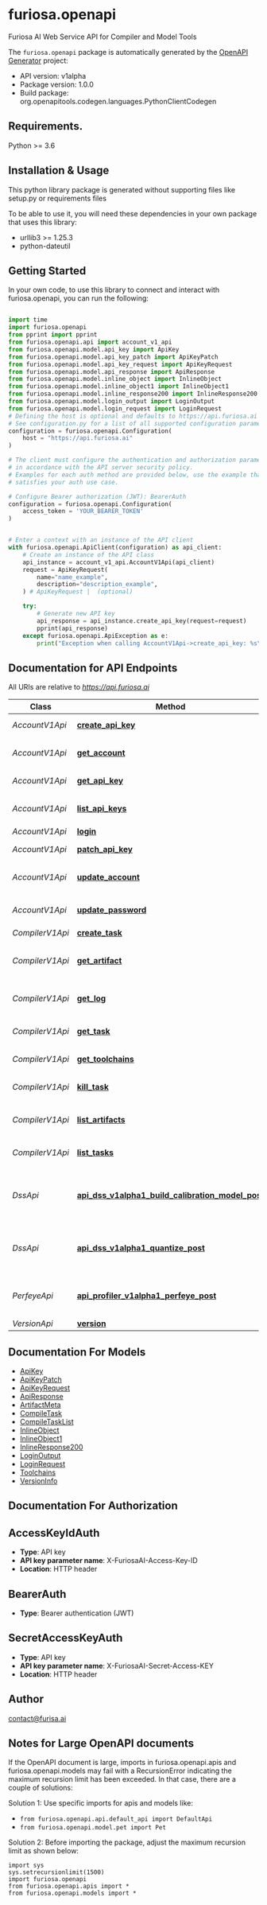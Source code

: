# furiosa.openapi
Furiosa AI Web Service API for Compiler and Model Tools

The `furiosa.openapi` package is automatically generated by the [OpenAPI Generator](https://openapi-generator.tech) project:

- API version: v1alpha
- Package version: 1.0.0
- Build package: org.openapitools.codegen.languages.PythonClientCodegen

## Requirements.

Python >= 3.6

## Installation & Usage

This python library package is generated without supporting files like setup.py or requirements files

To be able to use it, you will need these dependencies in your own package that uses this library:

* urllib3 >= 1.25.3
* python-dateutil

## Getting Started

In your own code, to use this library to connect and interact with furiosa.openapi,
you can run the following:

```python

import time
import furiosa.openapi
from pprint import pprint
from furiosa.openapi.api import account_v1_api
from furiosa.openapi.model.api_key import ApiKey
from furiosa.openapi.model.api_key_patch import ApiKeyPatch
from furiosa.openapi.model.api_key_request import ApiKeyRequest
from furiosa.openapi.model.api_response import ApiResponse
from furiosa.openapi.model.inline_object import InlineObject
from furiosa.openapi.model.inline_object1 import InlineObject1
from furiosa.openapi.model.inline_response200 import InlineResponse200
from furiosa.openapi.model.login_output import LoginOutput
from furiosa.openapi.model.login_request import LoginRequest
# Defining the host is optional and defaults to https://api.furiosa.ai
# See configuration.py for a list of all supported configuration parameters.
configuration = furiosa.openapi.Configuration(
    host = "https://api.furiosa.ai"
)

# The client must configure the authentication and authorization parameters
# in accordance with the API server security policy.
# Examples for each auth method are provided below, use the example that
# satisfies your auth use case.

# Configure Bearer authorization (JWT): BearerAuth
configuration = furiosa.openapi.Configuration(
    access_token = 'YOUR_BEARER_TOKEN'
)


# Enter a context with an instance of the API client
with furiosa.openapi.ApiClient(configuration) as api_client:
    # Create an instance of the API class
    api_instance = account_v1_api.AccountV1Api(api_client)
    request = ApiKeyRequest(
        name="name_example",
        description="description_example",
    ) # ApiKeyRequest |  (optional)

    try:
        # Generate new API key
        api_response = api_instance.create_api_key(request=request)
        pprint(api_response)
    except furiosa.openapi.ApiException as e:
        print("Exception when calling AccountV1Api->create_api_key: %s\n" % e)
```

## Documentation for API Endpoints

All URIs are relative to *https://api.furiosa.ai*

Class | Method | HTTP request | Description
------------ | ------------- | ------------- | -------------
*AccountV1Api* | [**create_api_key**](furiosa/openapi/docs/AccountV1Api.md#create_api_key) | **POST** /api/account/v1alpha1/apikeys | Generate new API key
*AccountV1Api* | [**get_account**](furiosa/openapi/docs/AccountV1Api.md#get_account) | **GET** /api/account/v1alpha1/me | Get my account information
*AccountV1Api* | [**get_api_key**](furiosa/openapi/docs/AccountV1Api.md#get_api_key) | **GET** /api/account/v1alpha1/apikeys/{access_key_id} | Get a API key
*AccountV1Api* | [**list_api_keys**](furiosa/openapi/docs/AccountV1Api.md#list_api_keys) | **GET** /api/account/v1alpha1/apikeys | List generated API keys
*AccountV1Api* | [**login**](furiosa/openapi/docs/AccountV1Api.md#login) | **POST** /api/account/v1alpha1/login | Login
*AccountV1Api* | [**patch_api_key**](furiosa/openapi/docs/AccountV1Api.md#patch_api_key) | **PATCH** /api/account/v1alpha1/apikeys/{access_key_id} | Update a API key
*AccountV1Api* | [**update_account**](furiosa/openapi/docs/AccountV1Api.md#update_account) | **PUT** /api/account/v1alpha1/me | Update my account information
*AccountV1Api* | [**update_password**](furiosa/openapi/docs/AccountV1Api.md#update_password) | **PUT** /api/account/v1alpha1/me/password | Change my account password
*CompilerV1Api* | [**create_task**](furiosa/openapi/docs/CompilerV1Api.md#create_task) | **POST** /api/compiler/v1alpha1/tasks | Compile
*CompilerV1Api* | [**get_artifact**](furiosa/openapi/docs/CompilerV1Api.md#get_artifact) | **GET** /api/compiler/v1alpha1/tasks/{task_id}/artifacts/{name} | Gets resources of a specific compile task
*CompilerV1Api* | [**get_log**](furiosa/openapi/docs/CompilerV1Api.md#get_log) | **GET** /api/compiler/v1alpha1/tasks/{task_id}/logs | Get compilation task log
*CompilerV1Api* | [**get_task**](furiosa/openapi/docs/CompilerV1Api.md#get_task) | **GET** /api/compiler/v1alpha1/tasks/{task_id} | Get compilation task status
*CompilerV1Api* | [**get_toolchains**](furiosa/openapi/docs/CompilerV1Api.md#get_toolchains) | **GET** /api/compiler/v1alpha1/toolchains | Get compiler toolchains
*CompilerV1Api* | [**kill_task**](furiosa/openapi/docs/CompilerV1Api.md#kill_task) | **DELETE** /api/compiler/v1alpha1/tasks/{task_id} | Kill the compilation task
*CompilerV1Api* | [**list_artifacts**](furiosa/openapi/docs/CompilerV1Api.md#list_artifacts) | **GET** /api/compiler/v1alpha1/tasks/{task_id}/artifacts | Gets summary of artifacts
*CompilerV1Api* | [**list_tasks**](furiosa/openapi/docs/CompilerV1Api.md#list_tasks) | **GET** /api/compiler/v1alpha1/tasks | List compilation tasks
*DssApi* | [**api_dss_v1alpha1_build_calibration_model_post**](furiosa/openapi/docs/DssApi.md#api_dss_v1alpha1_build_calibration_model_post) | **POST** /api/dss/v1alpha1/build-calibration-model | Calibrate a model and return the calibrated one
*DssApi* | [**api_dss_v1alpha1_quantize_post**](furiosa/openapi/docs/DssApi.md#api_dss_v1alpha1_quantize_post) | **POST** /api/dss/v1alpha1/quantize | Calibrate a model and return the calibrated one
*PerfeyeApi* | [**api_profiler_v1alpha1_perfeye_post**](furiosa/openapi/docs/PerfeyeApi.md#api_profiler_v1alpha1_perfeye_post) | **POST** /api/profiler/v1alpha1/perfeye | Generate a visualized performance estimation
*VersionApi* | [**version**](furiosa/openapi/docs/VersionApi.md#version) | **GET** /version | 


## Documentation For Models

 - [ApiKey](furiosa/openapi/docs/ApiKey.md)
 - [ApiKeyPatch](furiosa/openapi/docs/ApiKeyPatch.md)
 - [ApiKeyRequest](furiosa/openapi/docs/ApiKeyRequest.md)
 - [ApiResponse](furiosa/openapi/docs/ApiResponse.md)
 - [ArtifactMeta](furiosa/openapi/docs/ArtifactMeta.md)
 - [CompileTask](furiosa/openapi/docs/CompileTask.md)
 - [CompileTaskList](furiosa/openapi/docs/CompileTaskList.md)
 - [InlineObject](furiosa/openapi/docs/InlineObject.md)
 - [InlineObject1](furiosa/openapi/docs/InlineObject1.md)
 - [InlineResponse200](furiosa/openapi/docs/InlineResponse200.md)
 - [LoginOutput](furiosa/openapi/docs/LoginOutput.md)
 - [LoginRequest](furiosa/openapi/docs/LoginRequest.md)
 - [Toolchains](furiosa/openapi/docs/Toolchains.md)
 - [VersionInfo](furiosa/openapi/docs/VersionInfo.md)


## Documentation For Authorization


## AccessKeyIdAuth

- **Type**: API key
- **API key parameter name**: X-FuriosaAI-Access-Key-ID
- **Location**: HTTP header


## BearerAuth

- **Type**: Bearer authentication (JWT)


## SecretAccessKeyAuth

- **Type**: API key
- **API key parameter name**: X-FuriosaAI-Secret-Access-KEY
- **Location**: HTTP header


## Author

contact@furisa.ai


## Notes for Large OpenAPI documents
If the OpenAPI document is large, imports in furiosa.openapi.apis and furiosa.openapi.models may fail with a
RecursionError indicating the maximum recursion limit has been exceeded. In that case, there are a couple of solutions:

Solution 1:
Use specific imports for apis and models like:
- `from furiosa.openapi.api.default_api import DefaultApi`
- `from furiosa.openapi.model.pet import Pet`

Solution 2:
Before importing the package, adjust the maximum recursion limit as shown below:
```
import sys
sys.setrecursionlimit(1500)
import furiosa.openapi
from furiosa.openapi.apis import *
from furiosa.openapi.models import *
```

